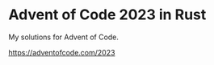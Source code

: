 Advent of Code 2023 in Rust
===========================

My solutions for Advent of Code.

https://adventofcode.com/2023


